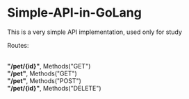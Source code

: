 # Simple-API-in-GoLang
This is a very simple API implementation, used only for study
<p>Routes:</p>
<br>
<b>"/pet/{id}"</b>, Methods("GET") <br>
<b>"/pet"</b>, Methods("GET") <br>
<b>"/pet"</b>,  Methods("POST") <br>
<b>"/pet/{id}"</b>, Methods("DELETE") <br>

